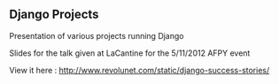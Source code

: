 Django Projects
---------------

Presentation of various projects running Django

Slides for the talk given at LaCantine for the 5/11/2012 AFPY event

View it here : http://www.revolunet.com/static/django-success-stories/
